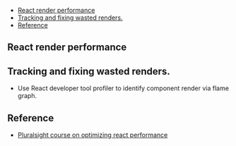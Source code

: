 - [React render performance](#react-render-performance)
- [Tracking and fixing wasted renders.](#tracking-and-fixing-wasted-renders)
- [Reference](#reference)

## React render performance

## Tracking and fixing wasted renders.

- Use React developer tool profiler to identify component render via flame graph.

## Reference

- [Pluralsight course on optimizing react performance](https://app.pluralsight.com/library/courses/optimize-performance-react/table-of-contents)
